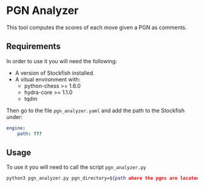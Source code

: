 # PGN Analyzer
This tool computes the scores of each move given a PGN as comments.

## Requirements
In order to use it you will need the following:
- A version of Stockfish installed.
- A vitual environment with:
	- python-chess >= 1.6.0
	- hydra-core >= 1.1.0
	- tqdm

Then go to the file `pgn_analyzer.yaml` and add the path to the Stockfish under:
```yaml
engine:
	path: ???
```

## Usage
To use it you will need to call the script `pgn_analyzer.py`

```bash
python3 pgn_analyzer.py pgn_directory=${path where the pgns are located} output_dir=${location where to save the resulting pgns}
```